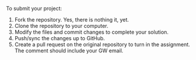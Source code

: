 To submit your project:

1. Fork the repository. Yes, there is nothing it, yet.
2. Clone the repository to your computer.
3. Modify the files and commit changes to complete your solution.
4. Push/sync the changes up to GitHub.
5. Create a pull request on the original repository to turn in the assignment. The comment should include your GW email.
